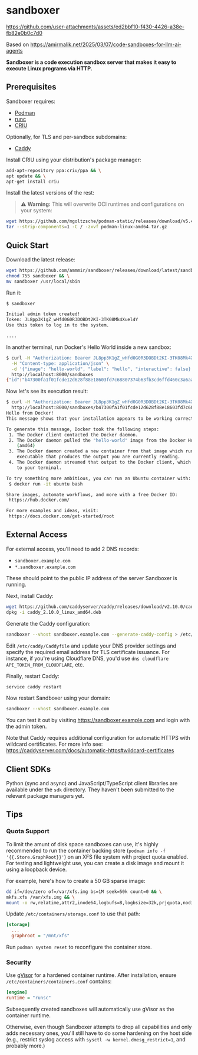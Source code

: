 # sandboxer

https://github.com/user-attachments/assets/ed2bbf10-f430-4426-a38e-fb82e0b0c7d0

Based on https://amirmalik.net/2025/03/07/code-sandboxes-for-llm-ai-agents

**Sandboxer is a code execution sandbox server that makes it easy to execute Linux programs via HTTP.**

## Prerequisites

Sandboxer requires:
* [Podman](https://podman.io)
* [runc](https://github.com/opencontainers/runc)
* [CRIU](https://criu.org)

Optionally, for TLS and per-sandbox subdomains:
* [Caddy](https://caddyserver.com)

Install CRIU using your distribution's package manager:

```bash
add-apt-repository ppa:criu/ppa && \
apt update && \
apt-get install criu
```

Install the latest versions of the rest:

> ⚠️ **Warning:** This will overwrite OCI runtimes and configurations on your system:

```bash
wget https://github.com/mgoltzsche/podman-static/releases/download/v5.4.2/podman-linux-amd64.tar.gz && \
tar --strip-components=1 -C / -zxvf podman-linux-amd64.tar.gz
```

## Quick Start

Download the latest release:

```bash
wget https://github.com/ammmir/sandboxer/releases/download/latest/sandboxer && \
chmod 755 sandboxer && \
mv sandboxer /usr/local/sbin
```

Run it:

```bash
$ sandboxer

Initial admin token created!
Token: JL8pp3K1gZ_wHfd0G0R3DOBDt2KI-3TK08Mk4Xuel4Y
Use this token to log in to the system.

....
```

In another terminal, run Docker's Hello World inside a new sandbox:

```bash
$ curl -H "Authorization: Bearer JL8pp3K1gZ_wHfd0G0R3DOBDt2KI-3TK08Mk4Xuel4Y" \
  -H "Content-type: application/json" \
  -d '{"image": "hello-world", "label": "hello", "interactive": false}' \
  http://localhost:8000/sandboxes
{"id":"b47300fa1f01fcde12d628f88e18603fd7c68807374b63fb3cd6ffd460c3a6aa","name":"unknown","label":"hello"}
```

Now let's see its execution result:

```bash
$ curl -H "Authorization: Bearer JL8pp3K1gZ_wHfd0G0R3DOBDt2KI-3TK08Mk4Xuel4Y" \
  http://localhost:8000/sandboxes/b47300fa1f01fcde12d628f88e18603fd7c68807374b63fb3cd6ffd460c3a6aa/logs
Hello from Docker!
This message shows that your installation appears to be working correctly.

To generate this message, Docker took the following steps:
 1. The Docker client contacted the Docker daemon.
 2. The Docker daemon pulled the "hello-world" image from the Docker Hub.
    (amd64)
 3. The Docker daemon created a new container from that image which runs the
    executable that produces the output you are currently reading.
 4. The Docker daemon streamed that output to the Docker client, which sent it
    to your terminal.

To try something more ambitious, you can run an Ubuntu container with:
 $ docker run -it ubuntu bash

Share images, automate workflows, and more with a free Docker ID:
 https://hub.docker.com/

For more examples and ideas, visit:
 https://docs.docker.com/get-started/root
```

## External Access

For external access, you'll need to add 2 DNS records:
* `sandboxer.example.com`
* `*.sandboxer.example.com`

These should point to the public IP address of the server Sandboxer is running.

Next, install Caddy:

```bash
wget https://github.com/caddyserver/caddy/releases/download/v2.10.0/caddy_2.10.0_linux_amd64.deb && \
dpkg -i caddy_2.10.0_linux_amd64.deb
```

Generate the Caddy configuration:

```bash
sandboxer --vhost sandboxer.example.com --generate-caddy-config > /etc/caddy/Caddyfile
```

Edit `/etc/caddy/Caddyfile` and update your DNS provider settings and specify the required email address for TLS certificate issuance. For instance, if you're using Cloudflare DNS, you'd use `dns cloudflare API_TOKEN_FROM_CLOUDFLARE`, etc.

Finally, restart Caddy:

```bash
service caddy restart
```

Now restart Sandboxer using your domain:

```bash
sandboxer --vhost sandboxer.example.com
```

You can test it out by visiting https://sandboxer.example.com and login with the admin token.

Note that Caddy requires additional configuration for automatic HTTPS with wildcard certificates. For more info see: https://caddyserver.com/docs/automatic-https#wildcard-certificates

## Client SDKs

Python (sync and async) and JavaScript/TypeScript client libraries are available under the `sdk` directory. They haven't been submitted to the relevant package managers yet.

## Tips

### Quota Support

To limit the amunt of disk space sandboxes can use, it's highly recommended to run the container backing store (`podman info -f '{{.Store.GraphRoot}}'`) on an XFS file system with project quota enabled. For testing and lightweight use, you can create a disk image and mount it using a loopback device.

For example, here's how to create a 50 GB sparse image:

```bash
dd if=/dev/zero of=/var/xfs.img bs=1M seek=50k count=0 && \
mkfs.xfs /var/xfs.img && \
mount -o rw,relatime,attr2,inode64,logbufs=8,logbsize=32k,prjquota,nodiratime,noatime /var/xfs.img /mnt/xfs
```

Update `/etc/containers/storage.conf` to use that path:

```ini
[storage]
  ...
  graphroot = "/mnt/xfs"
```

Run `podman system reset` to reconfigure the container store.


### Security

Use [gVisor](https://gvisor.dev) for a hardened container runtime. After installation, ensure `/etc/containers/containers.conf` contains:

```ini
[engine]
runtime = "runsc"
````

Subsequently created sandboxes will automatically use gVisor as the container runtime.

Otherwise, even though Sandboxer attempts to drop all capabilities and only adds necessary ones, you'll still have to do some hardening on the host side (e.g., restrict syslog access with `sysctl -w kernel.dmesg_restrict=1`, and probably more.)
